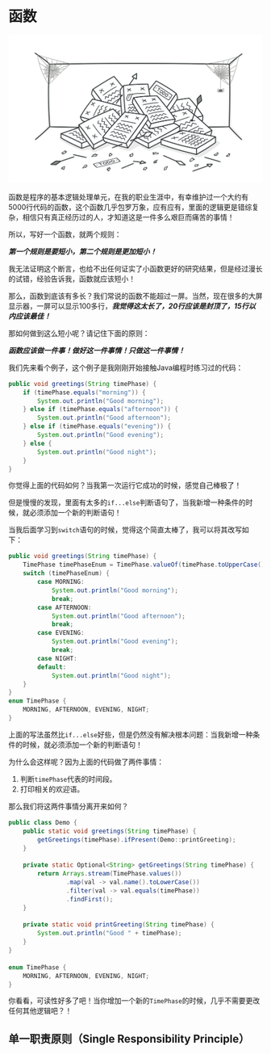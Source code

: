 # 函数

![clean code](../../images/function.png)

函数是程序的基本逻辑处理单元，在我的职业生涯中，有幸维护过一个大约有5000行代码的函数，这个函数几乎包罗万象，应有应有，里面的逻辑更是错综复杂，相信只有真正经历过的人，才知道这是一件多么艰巨而痛苦的事情！

所以，写好一个函数，就两个规则：

***第一个规则是要短小，第二个规则是更加短小！***

我无法证明这个断言，也给不出任何证实了小函数更好的研究结果，但是经过漫长的试错，经验告诉我，函数就应该短小！

那么，函数到底该有多长？我们常说的函数不能超过一屏。当然，现在很多的大屏显示器，一屏可以显示100多行，***我觉得这太长了，20行应该是封顶了，15行以内应该最佳！***

那如何做到这么短小呢？请记住下面的原则：

***函数应该做一件事！做好这一件事情！只做这一件事情！***

我们先来看个例子，这个例子是我刚刚开始接触Java编程时练习过的代码：
```java
public void greetings(String timePhase) {
    if (timePhase.equals("morning")) {
        System.out.println("Good morning");
    } else if (timePhase.equals("afternoon")) {
        System.out.println("Good afternoon");
    } else if (timePhase.equals("evening")) {
        System.out.println("Good evening");
    } else {
        System.out.println("Good night");
    }
}
```

你觉得上面的代码如何？当我第一次运行它成功的时候，感觉自己棒极了！

但是慢慢的发现，里面有太多的`if...else`判断语句了，当我新增一种条件的时候，就必须添加一个新的判断语句！

当我后面学习到`switch`语句的时候，觉得这个简直太棒了，我可以将其改写如下：
```java
public void greetings(String timePhase) {
    TimePhase timePhaseEnum = TimePhase.valueOf(timePhase.toUpperCase());
    switch (timePhaseEnum) {
        case MORNING:
            System.out.println("Good morning");
            break;
        case AFTERNOON:
            System.out.println("Good afternoon");
            break;
        case EVENING:
            System.out.println("Good evening");
            break;
        case NIGHT:
        default:
            System.out.println("Good night");
    }
}
enum TimePhase {
    MORNING, AFTERNOON, EVENING, NIGHT;
}
```

上面的写法虽然比`if...else`好些，但是仍然没有解决根本问题：当我新增一种条件的时候，就必须添加一个新的判断语句！

为什么会这样呢？因为上面的代码做了两件事情：
1. 判断`timePhase`代表的时间段。
2. 打印相关的欢迎语。

那么我们将这两件事情分离开来如何？
```java
public class Demo {
    public static void greetings(String timePhase) {
        getGreetings(timePhase).ifPresent(Demo::printGreeting);
    }

    private static Optional<String> getGreetings(String timePhase) {
        return Arrays.stream(TimePhase.values())
                .map(val -> val.name().toLowerCase())
                .filter(val -> val.equals(timePhase))
                .findFirst();
    }

    private static void printGreeting(String timePhase) {
        System.out.println("Good " + timePhase);
    }
}

enum TimePhase {
    MORNING, AFTERNOON, EVENING, NIGHT;
}
```

你看看，可读性好多了吧！当你增加一个新的`TimePhase`的时候，几乎不需要更改任何其他逻辑吧？！

## 单一职责原则（Single Responsibility Principle）





